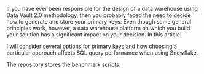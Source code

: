 If you have ever been responsible for the design of a data warehouse using Data Vault 2.0 methodology, then you probably faced the need to decide how to generate and store your primary keys. Even though some general principles work, however, a data warehouse platform on which you build your solution has a significant impact on your decision. In this article:
<link>
I will consider several options for primary keys and how choosing a particular approach affects SQL query performance when using Snowflake.

The repository stores the benchmark scripts. 
